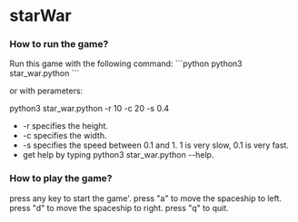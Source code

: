 # starWar

### How to run the game?
<p>Run this game with the following command:
```python
python3 star_war.python
```

or with perameters:

python3 star_war.python -r 10 -c 20 -s 0.4

<ul>
<li>-r specifies the height.</li>
<li>-c specifies the width.</li>
<li>-s specifies the speed between 0.1 and 1.  1 is very slow, 0.1 is very fast.</li>
<li>get help by typing python3 star_war.python --help.</li>
</ul>
  




  
### How to play the game?
  
press any key to start the game'.
press "a" to move the spaceship to left.
press "d" to move the spaceship to right.
press "q" to quit.
